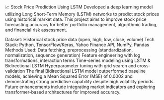 📈 Stock Price Prediction Using LSTM
Developed a deep learning model utilizing Long Short-Term Memory (LSTM) networks to predict stock prices using historical market data. This project aims to improve stock price forecasting accuracy for better portfolio management, algorithmic trading, and financial risk assessment.

Dataset: Historical stock price data (open, high, low, close, volume)
Tech Stack: Python, TensorFlow/Keras, Yahoo Finance API, NumPy, Pandas
Methods Used:
Data fetching, preprocessing (standardization, normalization, sequence generation)
Feature engineering with log transformations, interaction terms
Time-series modeling using LSTM & Bidirectional LSTM
Hyperparameter tuning with grid search and cross-validation
The final Bidirectional LSTM model outperformed baseline models, achieving a Mean Squared Error (MSE) of 0.0002 and demonstrating strong predictive capability despite high volatility periods. Future enhancements include integrating market indicators and exploring 
transformer-based architectures for improved accuracy. 
